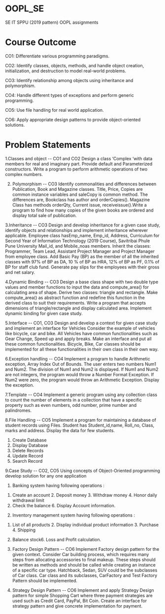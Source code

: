 # OOPL_SE
SE IT SPPU (2019 pattern) OOPL assignments

# Course Outcome
CO1: Differentiate various programming paradigms.

CO2: Identify classes, objects, methods, and handle object creation, initialization, and destruction to model real-world problems. 

CO3: Identify relationship among objects using inheritance and polymorphism. 

CO4: Handle different types of exceptions and perform generic programming. 

CO5: Use file handling for real world application. 

CO6: Apply appropriate design patterns to provide object-oriented solutions.

# Problem Statements
1.Classes and object -- CO1 and CO2
Design a class ‘Complex ‘with data members for real and imaginary part. Provide default and 
Parameterized constructors. Write a program to perform arithmetic operations of two complex 
numbers.

2. Polymorphism -- CO3
Identify commonalities and differences between Publication, Book and Magazine classes. Title, 
Price, Copies are common instance variables and saleCopy is common method. The differences 
are, Bookclass has author and orderCopies(). Magazine Class has methods orderQty, Current issue, 
receiveissue().Write a program to find how many copies of the given books are ordered and 
display total sale of publication. 

3.Inheritance -- CO3
Design and develop inheritance for a given case study, identify objects and relationships and 
implement inheritance wherever applicable. Employee class hasEmp_name, Emp_id, Address, 
Curriculum for Second Year of Information Technology (2019 Course), Savitribai Phule Pune University
Mail_id, and Mobile_noas members. Inherit the classes: Programmer, Team Lead, Assistant Project 
Manager and Project Manager from employee class. Add Basic Pay (BP) as the member of all the 
inherited classes with 97% of BP as DA, 10 % of BP as HRA, 12% of BP as PF, 0.1% of BP for staff 
club fund. Generate pay slips for the employees with their gross and net salary.

4.Dynamic Binding -- CO3
Design a base class shape with two double type values and member functions to input the data 
and compute_area() for calculating area of shape. Derive two classes: triangle and rectangle. Make 
compute_area() as abstract function and redefine this function in the derived class to suit their 
requirements. Write a program that accepts dimensions of triangle/rectangle and display 
calculated area. Implement dynamic binding for given case study.

5.Interface -- CO1, CO3
Design and develop a context for given case study and implement an interface for Vehicles 
Consider the example of vehicles like bicycle, car and bike. All Vehicles have common 
functionalities such as Gear Change, Speed up and apply breaks. Make an interface and put all 
these common functionalities. Bicycle, Bike, Car classes should be implemented for all these 
functionalities in their own class in their own way.

6.Exception handling -- CO4
Implement a program to handle Arithmetic exception, Array Index Out of Bounds. The user enters 
two numbers Num1 and Num2. The division of Num1 and Num2 is displayed. If Num1 and Num2 
are not integers, the program would throw a Number Format Exception. If Num2 were zero, the 
program would throw an Arithmetic Exception. Display the exception.

7.Template -- CO4
Implement a generic program using any collection class to count the number of elements in a 
collection that have a specific property such as even numbers, odd number, prime number and 
palindromes. 

8.File Handling -- CO5
Implement a program for maintaining a database of student records using Files.
Student has Student_id,name, Roll_no, Class, marks and address. Display the data for few 
students.
1. Create Database
2. Display Database 
3. Delete Records
4. Update Record
5. Search Record

9.Case Study -- CO2, CO5
Using concepts of Object-Oriented programming develop solution for any one application
  1) Banking system having following operations :
  1. Create an account 2. Deposit money 3. Withdraw money 4. Honor daily withdrawal limit
  5. Check the balance 6. Display Account information.
  2) Inventory management system having following operations :
  1. List of all products 2. Display individual product information 3. Purchase 4. Shipping
  5. Balance stock6. Loss and Profit calculation.

10. Factory Design Pattern -- CO6
Implement Factory design pattern for the given context. Consider Car building process, which 
requires many steps from allocating accessories to final makeup. These steps should be written as 
methods and should be called while creating an instance of a specific car type. Hatchback, Sedan, 
SUV could be the subclasses of Car class. Car class and its subclasses, CarFactory and Test Factory
Pattern should be implemented.

11. Strategy Design Pattern -- CO6
Implement and apply Strategy Design pattern for simple Shopping Cart where three payment 
strategies are used such as Credit Card, PayPal, Bit Coin. Create an interface for strategy pattern 
and give concrete implementation for payment.
